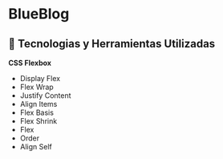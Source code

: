 # BlueBlog

## 🚀 Tecnologias y Herramientas Utilizadas

**CSS Flexbox**

- Display Flex
- Flex Wrap
- Justify Content
- Align Items
- Flex Basis
- Flex Shrink
- Flex
- Order
- Align Self



